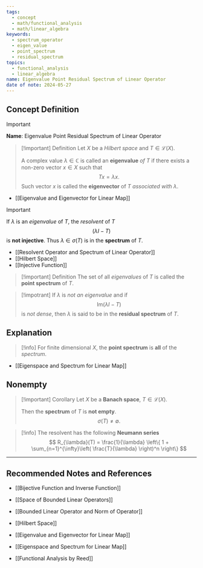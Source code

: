 ```yaml
---
tags:
  - concept
  - math/functional_analysis
  - math/linear_algebra
keywords:
  - spectrum_operator
  - eigen_value
  - point_spectrum
  - residual_spectrum
topics:
  - functional_analysis
  - linear_algebra
name: Eigenvalue Point Residual Spectrum of Linear Operator
date of note: 2024-05-27
---
```


## Concept Definition

>[!important]
>**Name**: Eigenvalue Point Residual Spectrum of Linear Operator

>[!important] Definition
>Let $X$ be a *Hilbert space* and $T \in \mathcal{L}(X)$. 
>
>A complex value $\lambda \in \mathbb{C}$ is called an **eigenvalue** *of* $T$ if there exists a non-zero vector $x\in X$ such that 
>$$
>Tx = \lambda x.
>$$
>Such vector $x$ is called the **eigenvector** of $T$ *associated with* $\lambda$.

- [[Eigenvalue and Eigenvector for Linear Map]]

>[!important] 
>If $\lambda$ is an *eigenvalue* of $T$, the *resolvent* of $T$
>$$
>(\lambda I - T)
>$$
>is **not injective**. Thus $\lambda \in \sigma(T)$ is in the **spectrum** of $T$.

- [[Resolvent Operator and Spectrum of Linear Operator]]
- [[Hilbert Space]]
- [[Injective Function]]

>[!important] Definition
>The set of all *eigenvalues* of $T$ is called the **point spectrum** of $T$.

>[!impotrant]
>If $\lambda$ is *not an eigenvalue* and if 
>$$
>\text{Im}\left(\lambda I - T\right)
>$$
>is *not dense*, then $\lambda$ is said to be in the **residual spectrum** of $T$. 




## Explanation

>[!info]
>For finite dimensional $X$, the **point spectrum** is **all** of the *spectrum*.
- [[Eigenspace and Spectrum for Linear Map]]


## Nonempty 

>[!important] Corollary
>Let $X$ be a **Banach space**, $T \in \mathcal{L}(X)$. 
>
>Then the **spectrum** of $T$ is **not empty**.
>$$
>\sigma(T) \neq \emptyset.
>$$ 

>[!info]
>The resolvent has the following **Neumann series**
>$$
>R_{\lambda}(T) = \frac{1}{\lambda} \left\{ 1 + \sum_{n=1}^{\infty}\left( \frac{T}{\lambda} \right)^n \right\}  
>$$



-----------
##  Recommended Notes and References

- [[Bijective Function and Inverse Function]]

- [[Space of Bounded Linear Operators]]
- [[Bounded Linear Operator and Norm of Operator]]
- [[Hilbert Space]]

- [[Eigenvalue and Eigenvector for Linear Map]]
- [[Eigenspace and Spectrum for Linear Map]]

- [[Functional Analysis by Reed]]